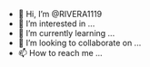 - 👋 Hi, I’m @RIVERA1119
- 👀 I’m interested in ...
- 🌱 I’m currently learning ...
- 💞️ I’m looking to collaborate on ...
- 📫 How to reach me ...

<!---
RIVERA1119/RIVERA1119 is a ✨ special ✨ repository because its `README.md` (this file) appears on your GitHub profile.
You can click the Preview link to take a l
